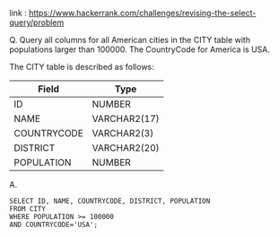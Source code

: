 link : https://www.hackerrank.com/challenges/revising-the-select-query/problem

Q. Query all columns for all American cities in the CITY table with populations larger than 100000. The CountryCode for America is USA.

The CITY table is described as follows:

|Field|Type|
|-----|-----|
|ID|NUMBER|
|NAME|VARCHAR2(17)|
|COUNTRYCODE|VARCHAR2(3)|
|DISTRICT|VARCHAR2(20)|
|POPULATION|NUMBER|

A.
```
SELECT ID, NAME, COUNTRYCODE, DISTRICT, POPULATION
FROM CITY
WHERE POPULATION >= 100000
AND COUNTRYCODE='USA';
```
